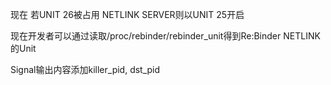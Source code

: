 现在 若UNIT 26被占用 NETLINK SERVER则以UNIT 25开启

现在开发者可以通过读取/proc/rebinder/rebinder_unit得到Re:Binder NETLINK的Unit

Signal输出内容添加killer_pid, dst_pid

